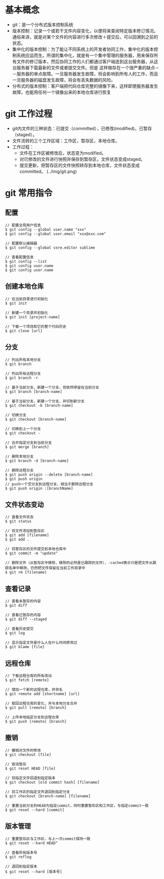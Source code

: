 
# 基本概念
* git：是一个分布式版本控制系统
* 版本控制：记录一个或若干文件内容变化，以便将来查阅特定版本修订情况。通俗来讲，就是对某个文件的内容进行多次修改＋提交后，可以回溯到之前的状态。
* 集中化的版本控制：为了能让不同系统上的开发者协同工作，集中化的版本控制系统应运而生。所谓的集中化，就是有一个集中管理的服务器，用来保存所有文件的修订版本，然后协同工作的人们都通过客户端连到这台服务器，从这台服务器下载最新的文件或者提交文件。但是   这样做存在一个很严重的缺点－－服务器的单点故障。一旦服务器发生故障，将会影响到所有人的工作，而且一旦服务器的磁盘发生故障，将会有丢失数据的风险。
* 分布式的版本控制：客户端把代码仓库完整的镜像下来，这样即使服务器发生故障，也能用任何一个镜像出来的本地仓库进行恢复

# git 工作过程
* git内文件的三种状态：已提交（committed），已修改(modified)，已暂存（staged）。
* 文件流转的三个工作区域：工作区，暂存区，本地仓库。
* 工作过程：
    * 文件在工作区被修改后，状态变为modified。
    * 对已修改的文件进行快照并保存到暂存区，文件状态变成staged。
    * 提交更新，把暂存区的文件快照转存到本地仓库，文件状态变成committed。
(../img/git.png)

# git 常用指令
## 配置
```
// 配置全局用户信息
$ git config --global user.name "xxx"
$ git config --global user.email "xxx@xxx.com"

// 配置默认编辑器
$ git config --global core.editor sublime

// 查看配置信息
$ git config --list
$ git config user.name
$ git config user.name
```
## 创建本地仓库
```
// 在当前目录进行初始化
$ git init

// 新建一个目录并初始化
$ git init [project-name]

// 下载一个项目和它的整个代码历史
$ git clone [url]
```
## 分支
```
// 列出所有本地分支
$ git branch

// 列出所有远程分支
$ git branch -r

// 基于当前分支，新建一个分支，但依然停留在当前分支
$ git branch [branch-name]

// 基于当前分支，新建一个分支，并切到新分支
$ git checkout -b [branch-name]

// 切换分支
$ git checkout [branch-name]

// 切换到上一个分支
$ git checkout -

// 合并指定分支到当前分支
$ git merge [branch]

// 删除本地分支
$ git branch -d [branch-name]

// 删除远程分支
$ git push origin --delete [branch-name]
$ git push origin
// push一个空分支到远程分支，相当于删除远程分支
$ git push origin :[branchName]
```
## 文件状态变动
```
// 查看文件状态
$ git status

// 将文件添加到暂存区
$ git add [filename]
$ git add .

// 将暂存区的文件提交到本地仓库中
$ git commit -m "update"

// 删除文件（从暂存区中移除，移除的必然是已跟踪的文件），-cached表示只是把文件从跟踪名单中移除，仍然把文件保留在当前工作目录中
$ git rm [filename]
```
## 查看记录
```
// 查看未暂存的内容
$ git diff

// 查看已暂存的内容
$ git diff --staged

// 查看历史提交
$ git log

// 显示指定文件是什么人在什么时间修改过
$ git blame [file]
```
## 远程仓库
```
// 下载远程仓库的所有改动
$ git fetch [remote]

// 增加一个新的远程仓库，并命名
$ git remote add [shortname] [url]

// 取回远程仓库的变化，并与本地分支合并
$ git pull [remote] [branch]

// 上传本地指定分支到远程仓库
$ git push [remote] [branch]
```

## 撤销
```
// 撤销对文件的修改
$ git checkout [file]

// 取消暂存
$ git reset HEAD [file]

// 将指定文件回退到指定版本
$ git checkout [old commit hash] [filename]

// 将工作区的指定文件退回到指定分支
$ git checkout [branch-name] [filename]

// 重置当前分支的HEAD为指定commit，同时重置暂存区和工作区，与指定commit一致
$ git reset --hard [commit]
```
## 版本管理
```
// 重置暂存区与工作区，与上一次commit保持一致
$ git reset --hard HEAD^

// 查看所有版本号
$ git reflog

// 退回到指定版本
$ git reset --hard [版本号]
```
